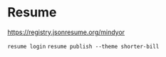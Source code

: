 # Resume

https://registry.jsonresume.org/mindyor

`resume login`
`resume publish --theme shorter-bill`
